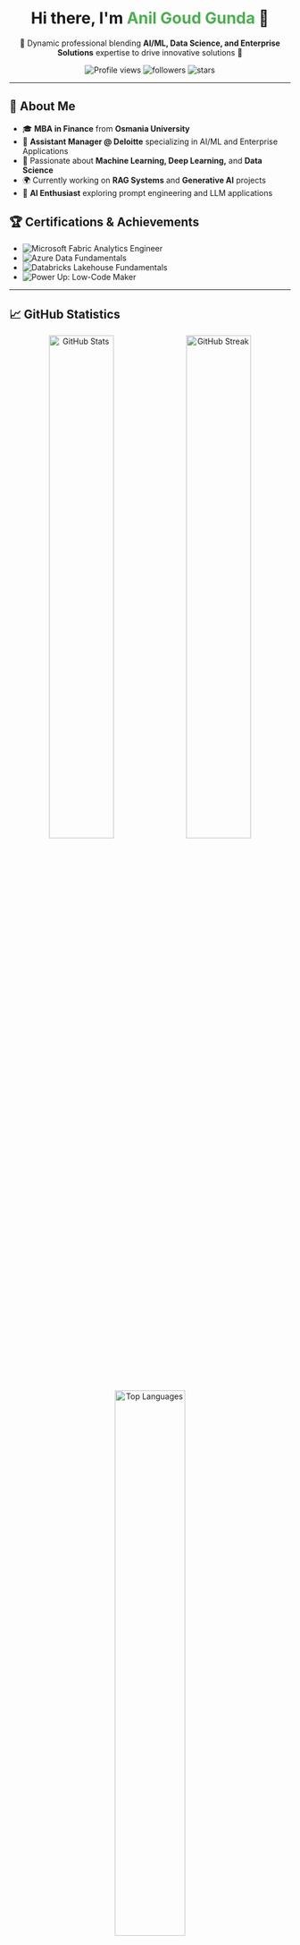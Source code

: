 <h1 align="center">Hi there, I'm <span style="color:#4CAF50;">Anil Goud Gunda</span> 👋</h1>
<p align="center">🌟 Dynamic professional blending <strong>AI/ML, Data Science, and Enterprise Solutions</strong> expertise to drive innovative solutions 🌟</p>

<p align="center">
  <img src="https://komarev.com/ghpvc/?username=Anigunda&label=Profile%20views&color=0e75b6&style=flat" alt="Profile views" />
  <img src="https://img.shields.io/github/followers/Anigunda?label=Followers&style=flat&color=blue" alt="followers" />
  <img src="https://img.shields.io/github/stars/Anigunda?label=Stars&style=flat&color=yellow" alt="stars" />
</p>

---

## 🚀 About Me
- 🎓 **MBA in Finance** from **Osmania University**
- 🏢 **Assistant Manager @ Deloitte** specializing in AI/ML and Enterprise Applications
- 🤖 Passionate about **Machine Learning, Deep Learning,** and **Data Science**
- 🌍 Currently working on **RAG Systems** and **Generative AI** projects
- 🎨 **AI Enthusiast** exploring prompt engineering and LLM applications

## 🏆 Certifications & Achievements
- ![Microsoft Fabric Analytics Engineer](https://img.shields.io/badge/Fabric%20Analytics%20Engineer-0052CC?style=flat-square&logo=microsoft)
- ![Azure Data Fundamentals](https://img.shields.io/badge/Azure%20Data%20Fundamentals-0078D4?style=flat-square&logo=microsoftazure)
- ![Databricks Lakehouse Fundamentals](https://img.shields.io/badge/Databricks%20Lakehouse-FC1C44?style=flat-square&logo=databricks)
- ![Power Up: Low-Code Maker](https://img.shields.io/badge/Power%20Up%20Low--Code%20Maker-742775?style=flat-square&logo=microsoft)

---

## 📈 GitHub Statistics

<p align="center">
  <img src="https://github-readme-stats.vercel.app/api?username=Anigunda&show_icons=true&theme=vue-dark&hide_border=true&count_private=true" alt="GitHub Stats" width="48%" />
  <img src="https://github-readme-streak-stats.herokuapp.com/?user=Anigunda&theme=vue-dark&hide_border=true" alt="GitHub Streak" width="48%" />
</p>

<p align="center">
  <img src="https://github-readme-stats.vercel.app/api/top-langs/?username=Anigunda&layout=compact&theme=vue-dark&hide_border=true" alt="Top Languages" width="50%" />
</p>

---

## 🚀 Featured Projects

### 🔍 [Fraud Detection with Advanced Regression](https://github.com/Anigunda/Fraud_detection_advanced_regression)
> Advanced ML techniques to detect fraudulent insurance claims with 94%+ accuracy
> 
> **Tech Stack**: Python, Scikit-learn, Pandas, Matplotlib

### 🚲 [Bike Sharing Demand Prediction](https://github.com/Anigunda/Bike_Sharing_Linear_Regression)
> Linear regression model to predict bike sharing demand with comprehensive EDA
> 
> **Tech Stack**: Python, Statsmodels, Seaborn, Jupyter

### 🌱 [CNN-Based Waste Segregation](https://github.com/Anigunda/CNN-Waste-Segregation)
> Deep learning solution for automated waste classification contributing to sustainability
> 
> **Tech Stack**: TensorFlow, OpenCV, CNN, Computer Vision

### 🎯 [Lead Scoring Case Study](https://github.com/Anigunda/LeadScoring_CaseStudy_X_Education)
> ML-powered lead scoring system for X Education with actionable business insights
> 
> **Tech Stack**: Python, Machine Learning, Data Analysis

---

## 🛠️ Tech Stack & Skills

### 🔑 **Core Expertise**
<p>
  <img src="https://img.shields.io/badge/Python-3776AB?style=for-the-badge&logo=python&logoColor=white" alt="Python" />
  <img src="https://img.shields.io/badge/Machine%20Learning-FF6F00?style=for-the-badge&logo=tensorflow&logoColor=white" alt="ML" />
  <img src="https://img.shields.io/badge/Deep%20Learning-FF6F00?style=for-the-badge&logo=pytorch&logoColor=white" alt="DL" />
  <img src="https://img.shields.io/badge/SQL-4479A1?style=for-the-badge&logo=postgresql&logoColor=white" alt="SQL" />
</p>

### 📊 **Data Science & Analytics**
<p>
  <img src="https://img.shields.io/badge/Pandas-150458?style=for-the-badge&logo=pandas&logoColor=white" alt="Pandas" />
  <img src="https://img.shields.io/badge/NumPy-013243?style=for-the-badge&logo=numpy&logoColor=white" alt="NumPy" />
  <img src="https://img.shields.io/badge/Scikit--Learn-F7931E?style=for-the-badge&logo=scikit-learn&logoColor=white" alt="Scikit-learn" />
  <img src="https://img.shields.io/badge/TensorFlow-FF6F00?style=for-the-badge&logo=tensorflow&logoColor=white" alt="TensorFlow" />
</p>

### 💼 **Business & Enterprise Tools**
<p>
  <img src="https://img.shields.io/badge/Power%20Platform-742775?style=for-the-badge&logo=microsoft&logoColor=white" alt="Power Platform" />
  <img src="https://img.shields.io/badge/Power%20BI-F2C811?style=for-the-badge&logo=powerbi&logoColor=black" alt="Power BI" />
  <img src="https://img.shields.io/badge/Azure-0078D4?style=for-the-badge&logo=microsoftazure&logoColor=white" alt="Azure" />
  <img src="https://img.shields.io/badge/Databricks-FC1C44?style=for-the-badge&logo=databricks&logoColor=white" alt="Databricks" />
</p>

### 📊 **Visualization & Development**
<p>
  <img src="https://img.shields.io/badge/Matplotlib-11557c?style=for-the-badge&logo=python&logoColor=white" alt="Matplotlib" />
  <img src="https://img.shields.io/badge/Seaborn-3776AB?style=for-the-badge&logo=python&logoColor=white" alt="Seaborn" />
  <img src="https://img.shields.io/badge/Jupyter-F37626?style=for-the-badge&logo=jupyter&logoColor=white" alt="Jupyter" />
  <img src="https://img.shields.io/badge/Git-F05032?style=for-the-badge&logo=git&logoColor=white" alt="Git" />
</p>

---

## 📋 Professional Experience
### Assistant Manager @ Deloitte *(Feb 2020 - Present)*  
- 🚀 **AI & Machine Learning**: Leading prompt engineering projects with OpenAI and Azure AI Studio
- 📦 **Enterprise Solutions**: Developing scalable applications using Power Platform and Python
- 📈 **Data Engineering**: Building robust data pipelines and analytics solutions
- 🎯 **Business Impact**: Delivering C-suite presentations and driving digital transformation

### Previous Roles:
- **Senior Process Analyst** @ Broadridge Financial Solutions  
- **Senior Process Executive** @ Cognizant  
- **Process Associate** @ Genpact  

---

## 🎆 Current Focus & Learning
- 🤖 **Generative AI & LLMs**: Advanced RAG systems and prompt engineering
- 📚 **IIT Patna Certification**: Pursuing Generative AI specialization
- 🔍 **Deep Learning**: Computer vision and neural network architectures
- 🌐 **Full-Stack Development**: Exploring FastAPI and modern Python frameworks

---

## 📊 Activity Graph

<p align="center">
  <img src="https://github-readme-activity-graph.vercel.app/graph?username=Anigunda&theme=vue&hide_border=true" alt="Contribution Graph" width="95%" />
</p>

---

## 📧 Let's Connect!

<p align="center">
  <a href="mailto:anilgoud.gunda@gmail.com">
    <img src="https://img.shields.io/badge/Email-D14836?style=for-the-badge&logo=gmail&logoColor=white" alt="Email" />
  </a>
  <a href="https://linkedin.com/in/Anigunda1990">
    <img src="https://img.shields.io/badge/LinkedIn-0077B5?style=for-the-badge&logo=linkedin&logoColor=white" alt="LinkedIn" />
  </a>
  <a href="https://github.com/Anigunda">
    <img src="https://img.shields.io/badge/GitHub-100000?style=for-the-badge&logo=github&logoColor=white" alt="GitHub" />
  </a>
</p>

<p align="center">
  📧 <strong>anilgoud.gunda@gmail.com</strong> • 💼 <strong>LinkedIn</strong>: Anigunda1990 • 📍 <strong>Hyderabad, India</strong>
</p>

---

<p align="center">
  <img src="https://capsule-render.vercel.app/api?type=waving&color=gradient&height=100&section=footer" alt="Footer" />
</p>

<p align="center"><em>💡 <strong>"Innovation through AI - Transforming data into decisions!"</strong> 💡</em></p>

<p align="center">⭐ <strong>If you find my projects interesting, please consider giving them a star!</strong> ⭐</p>